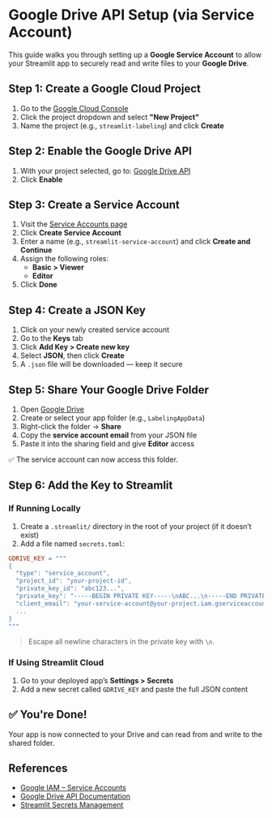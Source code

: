 
# Google Drive API Setup (via Service Account)

This guide walks you through setting up a **Google Service Account** to allow your Streamlit app to securely read and write files to your **Google Drive**.


## Step 1: Create a Google Cloud Project

1. Go to the [Google Cloud Console](https://console.cloud.google.com/)
2. Click the project dropdown and select **"New Project"**
3. Name the project (e.g., `streamlit-labeling`) and click **Create**


## Step 2: Enable the Google Drive API

1. With your project selected, go to: [Google Drive API](https://console.cloud.google.com/apis/library/drive.googleapis.com)
2. Click **Enable**


## Step 3: Create a Service Account

1. Visit the [Service Accounts page](https://console.cloud.google.com/iam-admin/serviceaccounts)
2. Click **Create Service Account**
3. Enter a name (e.g., `streamlit-service-account`) and click **Create and Continue**
4. Assign the following roles:
   - **Basic > Viewer**
   - **Editor**
5. Click **Done**


## Step 4: Create a JSON Key

1. Click on your newly created service account
2. Go to the **Keys** tab
3. Click **Add Key > Create new key**
4. Select **JSON**, then click **Create**
5. A `.json` file will be downloaded — keep it secure


## Step 5: Share Your Google Drive Folder

1. Open [Google Drive](https://drive.google.com/)
2. Create or select your app folder (e.g., `LabelingAppData`)
3. Right-click the folder → **Share**
4. Copy the **service account email** from your JSON file
5. Paste it into the sharing field and give **Editor** access

✅ The service account can now access this folder.


## Step 6: Add the Key to Streamlit

### If Running Locally

1. Create a `.streamlit/` directory in the root of your project (if it doesn’t exist)
2. Add a file named `secrets.toml`:

```toml
GDRIVE_KEY = """
{
  "type": "service_account",
  "project_id": "your-project-id",
  "private_key_id": "abc123...",
  "private_key": "-----BEGIN PRIVATE KEY-----\nABC...\n-----END PRIVATE KEY-----\n",
  "client_email": "your-service-account@your-project.iam.gserviceaccount.com",
  ...
}
"""
```

> Escape all newline characters in the private key with `\n`.

### If Using Streamlit Cloud

1. Go to your deployed app’s **Settings > Secrets**
2. Add a new secret called `GDRIVE_KEY` and paste the full JSON content

## ✅ You're Done!

Your app is now connected to your Drive and can read from and write to the shared folder.


## References

- [Google IAM – Service Accounts](https://cloud.google.com/iam/docs/service-accounts)
- [Google Drive API Documentation](https://developers.google.com/drive/api/guides/about-sdk)
- [Streamlit Secrets Management](https://docs.streamlit.io/streamlit-community-cloud/deploy-your-app/secrets-management)

